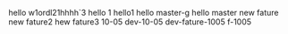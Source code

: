 hello w1ordl21hhhh`3
hello 1
hello1
hello master-g
hello master
new fature
new fature2
hew fature3
10-05
dev-10-05
dev-fature-1005
f-1005

